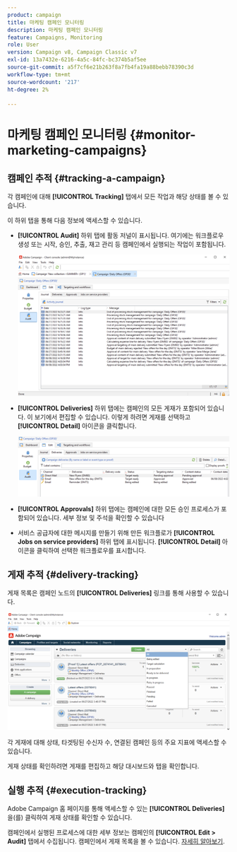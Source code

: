 ```yaml
---
product: campaign
title: 마케팅 캠페인 모니터링
description: 마케팅 캠페인 모니터링
feature: Campaigns, Monitoring
role: User
version: Campaign v8, Campaign Classic v7
exl-id: 13a7432e-6216-4a5c-84fc-bc374b5af5ee
source-git-commit: a5f7cf6e21b263f8a7fb4fa19a88bebb78390c3d
workflow-type: tm+mt
source-wordcount: '217'
ht-degree: 2%

---
```


# 마케팅 캠페인 모니터링 {#monitor-marketing-campaigns}

## 캠페인 추적 {#tracking-a-campaign}

각 캠페인에 대해 **[!UICONTROL Tracking]** 탭에서 모든 작업과 해당 상태를 볼 수 있습니다.

이 하위 탭을 통해 다음 정보에 액세스할 수 있습니다.

* **[!UICONTROL Audit]** 하위 탭에 활동 저널이 표시됩니다. 여기에는 워크플로우 생성 또는 시작, 승인, 추출, 재고 관리 등 캠페인에서 실행되는 작업이 포함됩니다.

  ![](assets/campaign-audit-tab.png)

* **[!UICONTROL Deliveries]** 하위 탭에는 캠페인의 모든 게재가 포함되어 있습니다. 이 보기에서 편집할 수 있습니다. 이렇게 하려면 게재를 선택하고 **[!UICONTROL Detail]** 아이콘을 클릭합니다.

  ![](assets/campaign-delivery-tab.png)

* **[!UICONTROL Approvals]** 하위 탭에는 캠페인에 대한 모든 승인 프로세스가 포함되어 있습니다. 세부 정보 및 주석을 확인할 수 있습니다

* 서비스 공급자에 대한 메시지를 만들기 위해 만든 워크플로가 **[!UICONTROL Jobs on service providers]** 하위 탭에 표시됩니다. **[!UICONTROL Detail]** 아이콘을 클릭하여 선택한 워크플로우를 표시합니다.

## 게재 추적 {#delivery-tracking}

게재 목록은 캠페인 노드의 **[!UICONTROL Deliveries]** 링크를 통해 사용할 수 있습니다.

![](assets/filter-deliveries-from-homepage.png)

각 게재에 대해 상태, 타겟팅된 수신자 수, 연결된 캠페인 등의 주요 지표에 액세스할 수 있습니다.

게재 상태를 확인하려면 게재를 편집하고 해당 대시보드와 탭을 확인합니다.

<!--
>[!NOTE]
>
>Information concerning delivery details is available in [this section](../../delivery/using/about-message-tracking.md) section.
-->

## 실행 추적 {#execution-tracking}

Adobe Campaign 홈 페이지를 통해 액세스할 수 있는 **[!UICONTROL Deliveries]**&#x200B;을(를) 클릭하여 게재 상태를 확인할 수 있습니다.

캠페인에서 실행된 프로세스에 대한 세부 정보는 캠페인의 **[!UICONTROL Edit > Audit]** 탭에서 수집됩니다. 캠페인에서 게재 목록을 볼 수 있습니다. [자세히 알아보기](#tracking-a-campaign).
